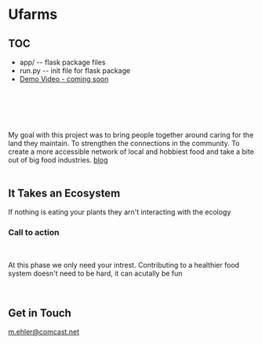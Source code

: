 <h1> Ufarms </h1>
<h2> TOC </h2>
<ul>
    <li> app/ -- flask package files</li>
    <li> run.py -- init file for flask package </li>
    <li> <a href="#"> Demo Video - coming soon </a> </li>

</ul>
<h2>  </h2>
    <br><br>
    <br><br>
    My goal with this project was to bring people together around caring for the land they maintain.  To strengthen the connections in the community.  To create a more accessible network of local and hobbiest food and take a bite out of big food industries. <a href="https://markehler.github.io/sol-sim_-_solar_energy_ethos"> blog </a> 
    
<br>
<br>
<h2> It Takes an Ecosystem </h2>
    <p>If nothing is eating your plants they arn't interacting with the ecology</p>
<h3> Call to action </h3>
    <br>
    <p>At this phase we only need your intrest.  Contributing to a healthier food system doesn't need to be hard, it can acutally be fun</p>
    <br>
<h2> Get in Touch </h2>
    <div class="btn-group open">
        <a class="btn btn-default" href="https://www.linkedin.com/in/mark-ehler-85052548/"><i class="fa fa-linkedin-square"></i></a>
        <a class="btn btn-default" href="https://github.com/MarkEhler"><i class="fa fa-github"></i></a>
        <a class="btn btn-default toggle-text" data-toggle="collapse" href="#"><i class="fa fa-envelope-o"></i><span class="hidden"> m.ehler@comcast.net </span></a>
    </div>
